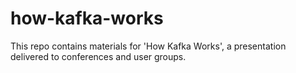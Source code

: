# how-kafka-works
This repo contains materials for 'How Kafka Works', a presentation delivered to conferences and user groups.
